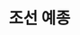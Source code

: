 ---
layout: hubs
key: Q488694
title: 조선 예종
name: 조선 예종
image: 
description: 조선의 8대 임금
score: 4.9063380074380085e-05
degree: 6
---